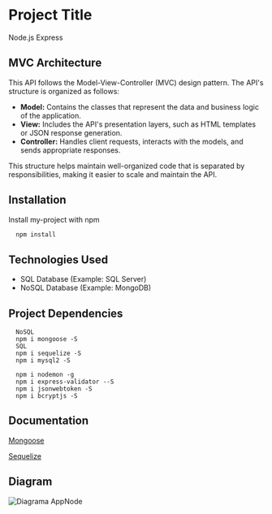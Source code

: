 
# Project Title

Node.js Express

## MVC Architecture

This API follows the Model-View-Controller (MVC) design pattern. The API's structure is organized as follows:

- **Model:** Contains the classes that represent the data and business logic of the application.
- **View:** Includes the API's presentation layers, such as HTML templates or JSON response generation.
- **Controller:** Handles client requests, interacts with the models, and sends appropriate responses.

This structure helps maintain well-organized code that is separated by responsibilities, making it easier to scale and maintain the API.

## Installation

Install my-project with npm

```bash
  npm install 
```

## Technologies Used

- SQL Database (Example: SQL Server)
- NoSQL Database (Example: MongoDB)

## Project Dependencies
```node
  NoSQL
  npm i mongoose -S
  SQL
  npm i sequelize -S
  npm i mysql2 -S

  npm i nodemon -g
  npm i express-validator --S
  npm i jsonwebtoken -S
  npm i bcryptjs -S

```


## Documentation

[Mongoose](https://mongoosejs.com/docs/connections.html)

[Sequelize](https://sequelize.org/api/v6/class/src/associations/base.js~association)

## Diagram

![Diagrama AppNode](https://github.com/Francisco2020-Ra/Node_API/assets/70178728/8a090082-c25a-465f-a11f-5442e8289b1c)